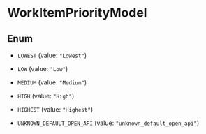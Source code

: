 

# WorkItemPriorityModel

## Enum


* `LOWEST` (value: `"Lowest"`)

* `LOW` (value: `"Low"`)

* `MEDIUM` (value: `"Medium"`)

* `HIGH` (value: `"High"`)

* `HIGHEST` (value: `"Highest"`)

* `UNKNOWN_DEFAULT_OPEN_API` (value: `"unknown_default_open_api"`)



